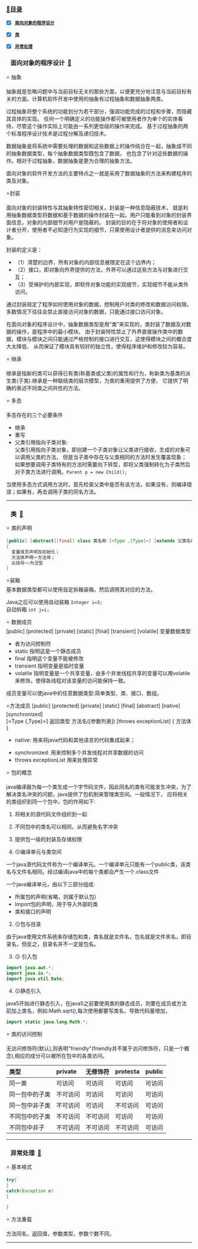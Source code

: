 ### <a  id="top" href="#top">:closed_book:目录 </a>



- [x] <a href="#01">**`面向对象的程序设计`**</a>
- [x] <a href="#02">**`类`**</a>
- [x] <a href="#03">**`异常处理`**</a>


### &nbsp;&nbsp; <a id="01">面向对象的程序设计</a>&nbsp;&nbsp;<a href="#top">:blue_book:</a>

:star: 抽象

抽象就是忽略问题中与当前目标无关的那些方面，以便更充分地注意与当前目标有关的方面。计算机软件开发中使用的抽象有过程抽象和数据抽象两类。


过程抽象将整个系统的功能划分为若干部分，强调功能完成的过程和步骤，而隐藏其具体的实现。
任何一个明确定义的功能操作都可被使用者作为单个的实体看待，尽管这个操作实际上可能由一系列更低级的操作来完成。
基于过程抽象的两个标准程序设计技术是过程分解及递归技术。

数据抽象是将系统中需要处理的数据和这些数据上的操作结合在一起，抽象成不同的抽象数据类型，每个抽象数据类型既包含了数据，
也包含了针对这些数据的操作。相对于过程抽象，数据抽象是更为合理的抽象方法。

面向对象的软件开发方法的主要特点之一就是采用了数据抽象的方法来构建程序的类及对象。


:star:封装

面向对象的封装特性与其抽象特性密切相关。封装是一种信息隐蔽技术，
就是利用抽象数据类型将数据和基于数据的操作封装在一起。用户只能看到对象的封装界面信息，对象的内部细节对用户是隐蔽的。
封装的目的在于将对象的使用者和设计者分开，使用者不必知道行为实现的细节，只需使用设计者提供的消息来访问对象。

封装的定义是：
- （1）清楚的边界，所有对象的内部信息被限定在这个边界内；
- （2）接口，即对象向外界提供的方法，外界可以通过这些方法与对象进行交互；
- （3）受保护的内部实现，即软件对象功能的实现细节，实现细节不能从类外访问。

通过封装规定了程序如何使用对象的数据，控制用户对类的修改和数据访问权限。多数情况下往往会禁止直接访问对象的数据，只能通过接口访问对象。

在面向对象的程序设计中，抽象数据类型是用“类”来实现的，类封装了数据及对数据的操作，是程序中的最小模块。
由于封装特性禁止了外界直接操作类中的数据，模块与模块之间只能通过严格控制的接口进行交互，这使得模块之间的概合度大太降低、
从而保证了模块具有较好的独立性，使得程序维护和修改较为容易。

:star: 继承

继承是指新的类可以获得已有类(称基类或父类)的属性和行为，称新类为基类的派生类(子类).继承是一种联结类的层次模型，为类的重用提供了方便，
它提供了明确的表述不同类之间共性的方法。


:star: 多态

多态存在的三个必要条件
- 继承
- 重写
- 父类引用指向子类对象:    
父类引用指向子类对象，即创建一个子类对象让父类进行接收，生成的对象可以调用父类的方法，
但是当子类中存在与父类相同的方法时发生覆盖现象；
如果想要调用子类特有的方法时需要向下转型，即将父类强制转化为子类然后对子类方法进行调用。`Parent p = new Child();`

当使用多态方式调用方法时，首先检查父类中是否有该方法，如果没有，则编译错误；如果有，再去调用子类的同名方法。

---
### &nbsp;&nbsp; <a id="02">类</a>&nbsp;&nbsp;<a href="#top">:blue_book:</a>

:star: 类的声明
```java
[public] [abstract][final] class 类名称 [<Type ,{Type}>] [extends 父类名称] [implements 接口名称列表]
{
  变量成员声明及初始化；
  方法体声明一方法体；
  尖括号<>为泛型
}
```

:star:装箱    
基本数据类型都可以使用自定拆箱装箱，然后调用其对应的方法。

Java之后可以使用自动装箱 `Integer i=3;`    
自动拆箱 `int j=i;`


:star: 数据成员     
[public] [protected] [private] [static] [final] [transient] [volatile] 变量数据类型

- 者为访问控制符
- static 指明这是一个静态成员
- final 指明这个变量不能被修改
- transient 指明变量是临时变量
- volatile  指明变量是一个共享变量，由多个并发线程共享的变量可以用volatile来修饰，使得各线程对该变量的访问能保持一致。

成员变量可以使java中的任意数据类型:简单类型、类、接口、数组。

:star:方法成员
[public] [protected] [private] [static] [final] [abstract] [native] [synchronized]     
[<Type {,Type}>] 返回类型 方法名([参数列表]) [throws exceptionList] 
{
  方法体
}

- native: 用来将java代码和其他语言的代码集成起来；
* synchronized: 用来控制多个并发线程对共享数据的访问
* throws exceptionList 用来处理异常


:star: 包的概念

java编译器为每一个类生成一个字节码文件，因此同名的类有可能发生冲突，为了解决类名冲突的问题，java提供了包机制来管理类空间。一般情况下，
应将相关的类组织到同一个包中。包的作用如下:
1. 将相关的源代码文件组织到一起
2. 不同包中的类名可以相同，从而避免名字冲突
3. 提供包一级的封装及存储权限

1. :kissing:编译单元与类空间

一个java源代码文件称为一个编译单元。一个编译单元只能有一个public类，该类名与文件名相同。经过编译java中的每个类都会产生一个.class文件

一个java编译单元，由以下三部分组成:
- 所属包的声明(省略，则属于默认包)
- Import包的声明，用于导入外部的类
- 类和接口的声明

2. :kissing:包与目录

由于java使用文件系统来存储包和类，类名就是文件名，包名就是文件夹名，即目录名，但反之，目录名并不一定是包名。

3. :kissing: 引入包
```java
import java.awt.*;
import java.io.*;
import java.util.Date;
```

4. :kissing:静态引入

java5开始进行静态引入，在java5之前要使用类的静态成员，则要在成员或方法前加上类名，例如:Math.sqrt(),每次使用都要写类名，导致代码量增加，
```java
import static java.lang.Math.*;
```


:star: 类的访问控制

无访问修饰符(默认),则表明"friendly"(friendly并不属于访问修饰符，只是一个概念),相应的成分可以被所在包中的各类访问。


|类型|private |无修饰符|protecta |public|
|:--|:--|:--|:--|:--|
同一类|可访问|可访问|可访问|可访问
同一包中的子类|不可访问|可访问|可访问|可访问
同一包中非子类|不可访问|可访问|不可访问|可访问
不同包中的子类|不可访问|不可访问|可访问|可访问
不同包中非子|不可访问|不可访问|不可访问|可访问




---
### &nbsp;&nbsp; <a id="03">异常处理</a>&nbsp;&nbsp;<a href="#top">:blue_book:</a>

:star: 基本格式
```java
try{
}
catch(Exception e)
{

}

```

:star: 方法重载

方法同名，返回值，参数类型，参数个数不同。

---












